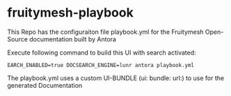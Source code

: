 # fruitymesh-playbook
This Repo has the configuraiton file playbook.yml for the Fruitymesh Open-Source documentation built by Antora

Execute following command to build this UI with search activated:
````
EARCH_ENABLED=true DOCSEARCH_ENGINE=lunr antora playbook.yml
````
The playbook.yml uses a custom UI-BUNDLE (ui: bundle: url:) to use for the generated Documentation
